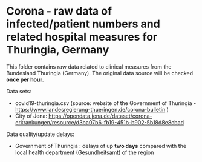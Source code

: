 # Corona - raw data of infected/patient numbers and related hospital measures for Thuringia, Germany

This folder contains raw data related to clinical measures from the Bundesland Thuringia (Germany). The original data source will be checked **once per hour**. 

Data sets:
  * covid19-thuringia.csv (source: website of the Government of Thuringia - https://www.landesregierung-thueringen.de/corona-bulletin )
  * City of Jena: https://opendata.jena.de/dataset/corona-erkrankungen/resource/d3ba07b6-fb19-451b-b902-5b18d8e8cbad

Data quality/update delays:
  * Government of Thuringia :  delays of up **two days** compared with the local health department (Gesundheitsamt) of the region

  
